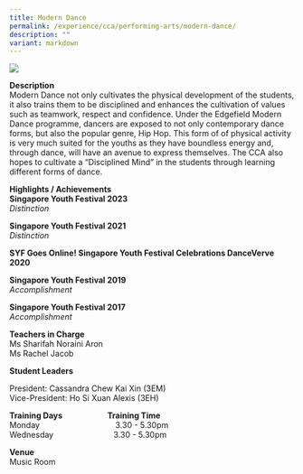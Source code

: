 ```yaml
---
title: Modern Dance
permalink: /experience/cca/performing-arts/modern-dance/
description: ""
variant: markdown
---
```

![](/images/modern%20dance-1.png)

**Description** <br>
Modern Dance not only cultivates the physical development of the students, it also trains them to be disciplined and enhances the cultivation of values such as teamwork, respect and confidence. Under the Edgefield Modern Dance programme, dancers are exposed to not only contemporary dance forms, but also the popular genre, Hip Hop. This form of of physical activity is very much suited for the youths as they have boundless energy and, through dance, will have an avenue to express themselves. The CCA also hopes to cultivate a “Disciplined Mind” in the students through learning different forms of dance.

**Highlights / Achievements** <br>
**Singapore Youth Festival 2023**<br>
_Distinction_

**Singapore Youth Festival 2021** <br>
_Distinction_

**SYF Goes Online! Singapore Youth Festival Celebrations DanceVerve 2020**

**Singapore Youth Festival 2019** <br>
_Accomplishment_

**Singapore Youth Festival 2017** <br>
_Accomplishment_

**Teachers in Charge** <br>
Ms Sharifah Noraini Aron&nbsp;<br>
Ms Rachel Jacob

**Student Leaders**

President: Cassandra Chew Kai Xin (3EM)<br>
Vice-President: Ho Si Xuan Alexis (3EH)<br>

**Training Days&nbsp;&nbsp; &nbsp;&nbsp;&nbsp; &nbsp;&nbsp;&nbsp; &nbsp;&nbsp;&nbsp; &nbsp;&nbsp;&nbsp; &nbsp;&nbsp; &nbsp; Training Time** <br>
Monday&nbsp;&nbsp; &nbsp;&nbsp;&nbsp; &nbsp;&nbsp;&nbsp; &nbsp;&nbsp;&nbsp; &nbsp;&nbsp;&nbsp; &nbsp;&nbsp;&nbsp; &nbsp;&nbsp;&nbsp; &nbsp;&nbsp;&nbsp; &nbsp;&nbsp;&nbsp;3.30 - 5.30pm <br>
Wednesday&nbsp;&nbsp;&nbsp;&nbsp; &nbsp;&nbsp;&nbsp; &nbsp;&nbsp;&nbsp; &nbsp;&nbsp;&nbsp; &nbsp;&nbsp;&nbsp; &nbsp;&nbsp; &nbsp; &nbsp;3.30 - 5.30pm

**Venue** <br>
Music Room